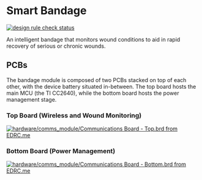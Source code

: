# Smart Bandage
[![design rule check status](https://edrc.me/api/v1/user/Mobius5150/project/smart-bandage/img/status.svg)](https://edrc.me/g/Mobius5150/smart-bandage)

An intelligent bandage that monitors wound conditions to aid in rapid recovery of serious or chronic wounds.


## PCBs
The bandage module is composed of two PCBs stacked on top of each other, with the device battery situated in-between. The top board hosts the main MCU (the TI CC2640), while the bottom board hosts the power management stage.

### Top Board (Wireless and Wound Monitoring)
[![hardware/comms_module/Communications Board - Top.brd from EDRC.me](https://edrc.me/api/v1/user/Mobius5150/project/smart-bandage/build/80/img/file/hardware%2Fcomms_module%2FCommunications%20Board%20-%20Top.png)](https://edrc.me/g/Mobius5150/smart-bandage)

### Bottom Board (Power Management)
[![hardware/comms_module/Communications Board - Bottom.brd from EDRC.me](https://edrc.me/api/v1/user/Mobius5150/project/smart-bandage/build/80/img/file/hardware%2Fcomms_module%2FCommunications%20Board%20-%20Bottom.png)](https://edrc.me/g/Mobius5150/smart-bandage)
